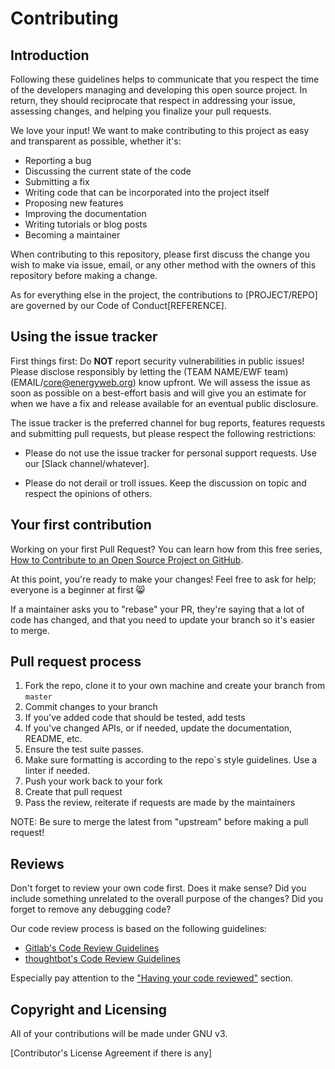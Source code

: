 # Contributing

## Introduction

Following these guidelines helps to communicate that you respect the time of the developers managing and developing this open source project. In return, they should reciprocate that respect in addressing your issue, assessing changes, and helping you finalize your pull requests.

We love your input! We want to make contributing to this project as easy and transparent as possible, whether it's:
- Reporting a bug
- Discussing the current state of the code
- Submitting a fix
- Writing code that can be incorporated into the project itself
- Proposing new features
- Improving the documentation
- Writing tutorials or blog posts
- Becoming a maintainer

When contributing to this repository, please first discuss the change you wish to make via issue,
email, or any other method with the owners of this repository before making a change.

As for everything else in the project, the contributions to [PROJECT/REPO] are governed by our Code of Conduct[REFERENCE].

## Using the issue tracker

First things first: Do **NOT** report security vulnerabilities in public issues! Please disclose responsibly by letting the (TEAM NAME/EWF team) (EMAIL/core@energyweb.org) know upfront. We will assess the issue as soon as possible on a best-effort basis and will give you an estimate for when we have a fix and release available for an eventual public disclosure.

The issue tracker is the preferred channel for bug reports, features requests and submitting pull requests, but please respect the following restrictions:

- Please do not use the issue tracker for personal support requests. Use our [Slack channel/whatever].

- Please do not derail or troll issues. Keep the discussion on topic and respect the opinions of others.

## Your first contribution

Working on your first Pull Request? You can learn how from this free series, [How to Contribute to an Open Source Project on GitHub](https://egghead.io/series/how-to-contribute-to-an-open-source-project-on-github).

At this point, you're ready to make your changes! Feel free to ask for help; everyone is a beginner at first :smile_cat:

If a maintainer asks you to "rebase" your PR, they're saying that a lot of code has changed, and that you need to update your branch so it's easier to merge.

## Pull request process

1. Fork the repo, clone it to your own machine and create your branch from `master`
2. Commit changes to your branch
3. If you've added code that should be tested, add tests
4. If you've changed APIs, or if needed, update the documentation, README, etc.
5. Ensure the test suite passes.
6. Make sure formatting is according to the repo`s style guidelines. Use a linter if needed.
7. Push your work back to your fork
8. Create that pull request
9. Pass the review, reiterate if requests are made by the maintainers

NOTE: Be sure to merge the latest from "upstream" before making a pull request!

## Reviews

Don't forget to review your own code first. Does it make sense? Did you include something unrelated to the overall purpose of the changes? Did you forget to remove any debugging code?

Our code review process is based on the following guidelines:
* [Gitlab's Code Review Guidelines](https://gitlab.com/help/development/code_review.md)
* [thoughtbot's Code Review Guidelines](https://github.com/thoughtbot/guides/tree/master/code-review)

Especially pay attention to the ["Having your code reviewed"](https://gitlab.com/help/development/code_review.md#having-your-code-reviewed) section.

## Copyright and Licensing

All of your contributions will be made under GNU v3.

[Contributor's License Agreement if there is any]
